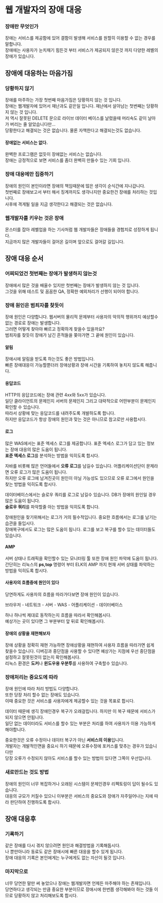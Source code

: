 
# 웹 개발자의 장애 대응
    
### 장애란 무엇인가
장애는 서비스를 제공함에 있어 결함이 발생해 서비스를 원할히 이용할 수 없는 경우를 말합니다.  
장애에는 사용자가 눈치채기 힘든것 부터 서비스가 제공되지 않은것 까지 다양한 레벨의 장애가 있습니다.  
  
## 장애에 대응하는 마음가짐
  
### 당황하지 않기
장애를 마주하는 가장 첫번째 마음가짐은 당황하지 않는 것 입니다.  
장애는 웹개발자에 있어서 재난과도 같은일 입니다. 재난에서 살아남는 첫번째는 당황하지 않는 것 입니다.  
저 역시 잘못된 DELETE 문으로 라이브 데이터 베이스를 날렸을때 머리속도 같이 날아가 버리는 줄 알았습니다만...  
당황한다고 해결되는 것은 없습니다. 물론 자책한다고 해결되는것도 없습니다.
  
#### 장애없는 서비스는 없다.
완벽한 프로그램은 없듯이 장애없는 서비스는 없습니다.  
장애는 긍정적으로 보면 서비스를 좀더 완벽히 만들수 있는 기회 입니다.  

### 장애 대응에만 집중하기
장애의 원인이 본인이라면 장애의 책임때문에 많은 생각이 순식간에 지나갑니다.  
첫번째로 장애보고서 부터 해서 징계까지도 생각나지만 중요한건 장애를 처리하는 것입니다.  
사후에 격게될 일을 지금 생각한다고 해결되는 것은 없습니다.

### 웹개발자를 키우는 것은 장애
몬스터를 잡아 레벨업을 하는 기사처럼 웹 개발자들은 장애들을 경험치로 성장하게 됩니다.  
지금까지 많은 개발자들이 걸어온 길이며 앞으로도 걸어갈 길입니다.  
  
  
## 장애 대응 순서
### 어찌되었건 첫번째는 장애가 발생하지 않는것
장애에서 많은 것을 배울수 있지만 첫번째는 장애가 발생하지 않는 것 입니다.  
그것을 위해 테스트 및 꼼꼼한 QA, 정확한 예외처리가 선행이 되어야 합니다.

### 장애 원인은 범죄자를 찾듯이
장애 원인은 다양합니다. 웹서버의 물리적 문제부터 사용자의 악의적 행위까지 예상할수 없는 경로로 장애는 발생합니다.  
그러면 어떻게 찾아야 빠르고 정확하게 찾을수 있을까요?  
범죄자를 찾듯이 장애가 남긴 흔적들을 쫒아가면 그 끝에 원인이 있습니다.

#### 알림
장애시에 알림을 받도록 하는것도 좋은 방법입니다.  
빠른 장애대응이 가능할뿐더러 장애상황과 장애 시간을 기록하여 놓치지 않도록 해줍니다.  
  
#### 응답코드
HTTP의 응답코드에는 장애 관련 4xx와 5xx가 있습니다.  
일단 클라이언트의 문제인지 서버의 문제인지 그리고 대략적으로 어떤부분이 문제인지 확인할 수 있습니다.  
따라서 상황에 맞는 응답코드를 내려주도록 개발하도록 합니다.  
하지만 응답코드가 항상 장애의 원인과 맞는 것은 아니므로 참고로만 사용합시다.  
  
#### 로그
많은 WAS에서는 표준 엑세스 로그를 제공합니다. 표준 엑세스 로그가 담고 있는 정보는 장애 대응의 많은 도움이 됩니다.  
**표준 엑세스 로그**를 분석하는 방법을 익히도록 합시다.  
  
자바를 비롯해 많은 언어들에서 **오류 로그**를 남길수 있습니다. 어플리케이션단이 문제라면 오류 로그가 많은 도움이 됩니다.  
하지만 오류 로그에 남겨진곳이 원인이 아닐 가능성도 있으므로 오류 로그에서 원인을 찾는 방법을 익히도록 합시다.  
  
데이터베이스에서는 슬로우 쿼리를 로그로 남길수 있습니다. DB가 장애의 원인일 경우 많은 도움이 됩니다.  
**슬로우 쿼리**를 파악할줄 아는 방법을 익히도록 합니다.  
  
장애원인을 찾기위해서는 로그가 거의 필수적입니다. 중요한 흐름에서는 로그를 남기는 습관을 들입시다.  
장애복구에서도 로그는 많은 도움이 됩니다.  로그를 보고 복구를 할수 있는 데이터들도 있습니다.

#### AMP
서버 상태나 트래픽을 확인할수 있는 모니터링 툴 또한 장애 원인 파악에 도움이 됩니다.  
간단히는 리눅스의 **ps,top** 명령어 부터 ELK의 AMP 까지 현재 서버 상태를 파악하는 방법을 익히도록 합시다.

#### 사용자의 흐름중에 원인이 있다
당연하게도 사용자의 흐름을 따라가다보면 장애 원인이 있습니다.  
  
브라우저 - 네트워크 - 서버 - WAS - 어플리케이션 - 데이터베이스  
  
하나 하나씩 제대로 동작하는지 흐름을 따라서 확인해봅시다.  
예상가는 곳이 있다면 그 부분부터 앞 뒤로 확인해봅시다.  

#### 장애의 상황을 재현해보자
장애 상황을 정확히 재현 가능하면 장애상황을 재현하여 사용자 흐름을 따라가면 쉽게 찾을수 있습니다.
디버깅과 중단점을 사용할 수 있다면 예상가는 지점에 우선 중단점을 설정하고 잘못된것이 없는지 확인해봅시다.  
리눅스 환경은 **도커**나 **윈도우용 우분투**를 사용하여 구축할수 있습니다.  

### 장애처리는 중요도에 따라
장애 원인에 따라 처리 방법도 다양합니다.  
또한 당장 처리 할수 없는 장애도 있습니다.  
이때 중요한 것은 서비스를 사용자에게 제공할수 있는 것을 목표로 합시다.  
  
데이터 때문에 생긱 장애인경우 복구가 오래걸립니다. 하지만 이 복구 때문에 서비스가 되지 않으면 안됩니다.  
일단 없는 데이터라도 서비스를 할수 있는 부분은 처리를 하여 사용자가 이용 가능하게 해야합니다.  
  
중요한것은 오류 수정이나 데이터 복구가 아닌 **서비스의 이용**입니다.  
개발자는 개발적인면을 중요시 하기 때문에 오류수정에 포커스를 맞추는 경우가 있습니다만  
당장 오류가 수정되지 않아도 서비스를 할수 있는 방법이 있다면 그쪽이 우선입니다.  

### 새로만드는 것도 방법
장애의 원인이 너무 복잡하거나 오래된 시스템이 문제인경우 리펙토링이 답이 될수도 있습니다.  
대응의 규모가 커질수 있으니 이부분은 서비스의 중요도와 장애가 자주일어나는 지에 따라 판단하여 진행하도록 합시다.

## 장애 대응후
### 기록하기
같은 장애를 다시 겪지 않으려면 원인과 해결방법을 기록해둡시다.  
나 뿐만아니라 동료도 같은 장애시에 빠른 대응을 할수 있게 됩니다.  
장애 대응의 기록은 본인에게는 누구에게도 없는 자산이 될것 입니다.

### 마지막으로
너무 당연한 말만 써 놓았으나 장애는 웹개발자면 언제든 마주해야 하는 존재입니다.  
당연하다고 생각되는 만큼 중요한 부분이므로 장애시에 한번쯤 생각해봐야 하는 것들 이므로 당황하지 않고 처리해보도록 합시다.
